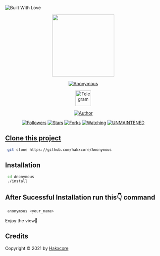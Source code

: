 <p align="left">
  <a><img title="Built With Love" src="https://forthebadge.com/images/badges/built-with-love.svg" ></a>
 </p>
<p align="center">
  <img src="https://raw.githubusercontent.com/hakxcore/Anonymous/main/media/anonymous.png" width="200" height="200"/>
</p>
<p align="center">
<a href="#"><img title="Anonymous" src="https://img.shields.io/badge/-%20ANONYMOUS-green%3FcolorA%3D%2523ff0000%26colorB%3D%2523017e40"></a>
</p>
<p align="center">
  <a href="https://ttttt.me/hakxcore"><img title="Telegram" src="https://simpleicons.org/icons/telegram.svg" width="50" height="50"></a>
</p>
<p align="center">
<a href="https://github.com/hakxcore"><img title="Author" src="https://img.shields.io/badge/Author-mukesh%20kumar-red.svg?style=for-the-badge&logo=github"></a>
</p>
<p align="center">
<a href="https://github.com/hakxcore/followers"><img title="Followers" src="https://img.shields.io/github/followers/hakxcore?color=red&style=flat-square"></a>
<a href="https://github.com/hakxcore/stargazers/"><img title="Stars" src="https://img.shields.io/github/stars/hakxcore/Anonymous?color=red&style=flat-square"></a>
<a href="https://github.com/hakxcore/Anonymous/network/members"><img title="Forks" src="https://img.shields.io/github/forks/hakxcore/Anonymous?color=red&style=flat-square"></a>
<a href="https://github.com/hakxcore/Anonymous/watchers"><img title="Watching" src="https://img.shields.io/github/watchers/hakxcore/Anonymous?label=Watchers&color=red&style=flat-square"></a>
<a href="#"><img title="UNMAINTENED" src="https://img.shields.io/badge/UNMAINTENED-YES-red.svg"</a>
</p>
  
## Clone this project
  
  ```bash
   git clone https://github.com/hakxcore/Anonymous
  ```
  
  ## Installation
  
  ```bash
   cd Anonymous
   ./install
  ```

  ## After Sucessful Installation run this👇 command
   
   ```bash
    anonymous <your_name>
   ```
  
  <p>Enjoy the view🤩</p>
  
  ## Credits
Copyright © 2021 by <a href="https://github.com/hakxcore">Hakxcore</a>
